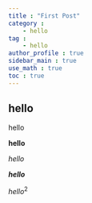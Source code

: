 ```yaml
---
title : "First Post"
category :
    - hello
tag : 
    - hello
author_profile : true
sidebar_main : true
use_math : true
toc : true
---
```



## hello

hello

**hello**

_hello_

**_hello_**

$hello^2$
